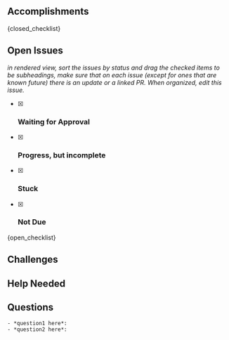 ## Accomplishments

<!-- feel free to add anything you want to this list -->

{closed_checklist}


## Open Issues 

_in rendered view, sort the issues by status and drag the checked items to be subheadings, make sure that on each issue (except for ones that are known future) there is an update or a linked PR. When organized, edit this issue._
<!-- 
in edit view:
- edit the checked items to be headings (remove the `- [x] ` so that the `###` are the first few characters
- add any additional headings

you can delete the whole instruction or move the visible part into this comment to hide it -->

- [x] ### Waiting for Approval 
- [x] ### Progress, but incomplete
- [x] ### Stuck 
- [x] ### Not Due
{open_checklist}

## Challenges

<!-- 
What challenges did you face since your last checkin
a bulleted list or paragraph is fine, link to issues on projects if appropriate -->


## Help Needed

<!-- what help do you need and from who?  -->


## Questions

<!-- formatting like this makes them easy to copy and repy to in a comment; if none you can delete, add as needed-->
```
- *question1 here*:
- *question2 here*:
```